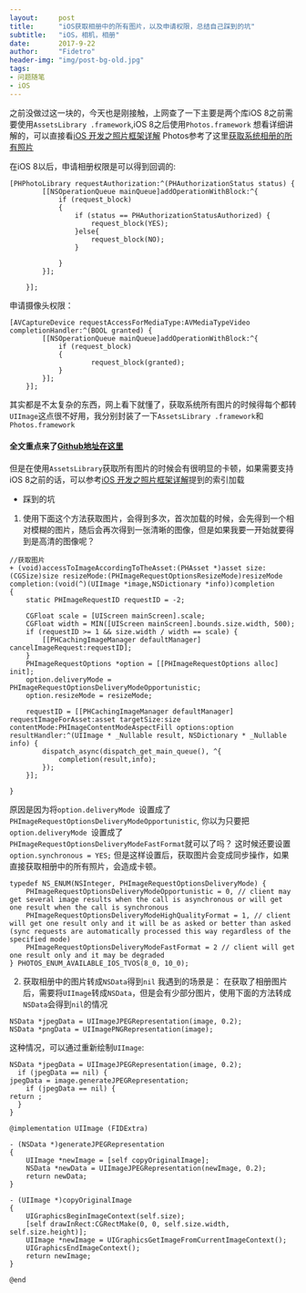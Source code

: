 ```yaml
---
layout:     post
title:      "iOS获取相册中的所有图片，以及申请权限，总结自己踩到的坑"
subtitle:   "iOS，相机，相册"
date:       2017-9-22
author:     "Fidetro"
header-img: "img/post-bg-old.jpg"
tags:
- 问题随笔
- iOS
---
```

之前没做过这一块的，今天也是刚接触，上网查了一下主要是两个库iOS 8之前需要使用`AssetsLibrary .framework`,iOS 8之后使用`Photos.framework`
想看详细讲解的，可以直接看[iOS 开发之照片框架详解](http://kayosite.com/ios-development-and-detail-of-photo-framework.html)
Photos参考了这里[获取系统相册的所有照片](http://www.jianshu.com/p/6bcda6b35801)


在iOS 8以后，申请相册权限是可以得到回调的:
```
[PHPhotoLibrary requestAuthorization:^(PHAuthorizationStatus status) {
        [[NSOperationQueue mainQueue]addOperationWithBlock:^{
            if (request_block)
            {
                if (status == PHAuthorizationStatusAuthorized) {
                    request_block(YES);
                }else{
                    request_block(NO);
                }
                
            }
        }];
      
    }];
```
申请摄像头权限：
```
[AVCaptureDevice requestAccessForMediaType:AVMediaTypeVideo completionHandler:^(BOOL granted) {
        [[NSOperationQueue mainQueue]addOperationWithBlock:^{
            if (request_block)
            {
                    request_block(granted);
            }
        }];
    }];
```


其实都是不太复杂的东西，网上看下就懂了，获取系统所有图片的时候得每个都转`UIImage`这点很不好用，我分别封装了一下`AssetsLibrary .framework`和`Photos.framework`

#### 全文重点来了[Github地址在这里](https://github.com/Fidetro/PhotoLibrary)
但是在使用`AssetsLibrary`获取所有图片的时候会有很明显的卡顿，如果需要支持iOS 8之前的话，可以参考[iOS 开发之照片框架详解](http://kayosite.com/ios-development-and-detail-of-photo-framework.html)提到的索引加载

- 踩到的坑
1. 使用下面这个方法获取图片，会得到多次，首次加载的时候，会先得到一个相对模糊的图片，随后会再次得到一张清晰的图像，但是如果我要一开始就要得到是高清的图像呢？  
 
```
//获取图片
+ (void)accessToImageAccordingToTheAsset:(PHAsset *)asset size:(CGSize)size resizeMode:(PHImageRequestOptionsResizeMode)resizeMode completion:(void(^)(UIImage *image,NSDictionary *info))completion
{
    static PHImageRequestID requestID = -2;
    
    CGFloat scale = [UIScreen mainScreen].scale;
    CGFloat width = MIN([UIScreen mainScreen].bounds.size.width, 500);
    if (requestID >= 1 && size.width / width == scale) {
        [[PHCachingImageManager defaultManager] cancelImageRequest:requestID];
    }
    PHImageRequestOptions *option = [[PHImageRequestOptions alloc] init];
    option.deliveryMode = PHImageRequestOptionsDeliveryModeOpportunistic;
    option.resizeMode = resizeMode;
 
    requestID = [[PHCachingImageManager defaultManager] requestImageForAsset:asset targetSize:size contentMode:PHImageContentModeAspectFill options:option resultHandler:^(UIImage * _Nullable result, NSDictionary * _Nullable info) {
        dispatch_async(dispatch_get_main_queue(), ^{
            completion(result,info);
        });
    }];
    
}
```   
原因是因为将`option.deliveryMode `设置成了`PHImageRequestOptionsDeliveryModeOpportunistic`,
你以为只要把`option.deliveryMode `设置成了`PHImageRequestOptionsDeliveryModeFastFormat`就可以了吗？
这时候还要设置`option.synchronous = YES;`
但是这样设置后，获取图片会变成同步操作，如果直接获取相册中的所有照片，会造成卡顿。   
```
typedef NS_ENUM(NSInteger, PHImageRequestOptionsDeliveryMode) {
    PHImageRequestOptionsDeliveryModeOpportunistic = 0, // client may get several image results when the call is asynchronous or will get one result when the call is synchronous
    PHImageRequestOptionsDeliveryModeHighQualityFormat = 1, // client will get one result only and it will be as asked or better than asked (sync requests are automatically processed this way regardless of the specified mode)
    PHImageRequestOptionsDeliveryModeFastFormat = 2 // client will get one result only and it may be degraded
} PHOTOS_ENUM_AVAILABLE_IOS_TVOS(8_0, 10_0);
```   

2. 获取相册中的图片转成`NSData`得到`nil`
我遇到的场景是：
在获取了相册图片后，需要将`UIImage`转成`NSData`，但是会有少部分图片，使用下面的方法转成`NSData`会得到`nil`的情况   
```
NSData *jpegData = UIImageJPEGRepresentation(image, 0.2);
NSData *pngData = UIImagePNGRepresentation(image);
```
这种情况，可以通过重新绘制`UIImage`:
```
NSData *jpegData = UIImageJPEGRepresentation(image, 0.2);
  if (jpegData == nil) {
jpegData = image.generateJPEGRepresentation;
    if (jpegData == nil) {
return ;
  }
}

```
```
@implementation UIImage (FIDExtra)

- (NSData *)generateJPEGRepresentation
{
    UIImage *newImage = [self copyOriginalImage];
    NSData *newData = UIImageJPEGRepresentation(newImage, 0.2);
    return newData;
}

- (UIImage *)copyOriginalImage
{
    UIGraphicsBeginImageContext(self.size);
    [self drawInRect:CGRectMake(0, 0, self.size.width, self.size.height)];
    UIImage *newImage = UIGraphicsGetImageFromCurrentImageContext();
    UIGraphicsEndImageContext();
    return newImage;
}

@end
```

